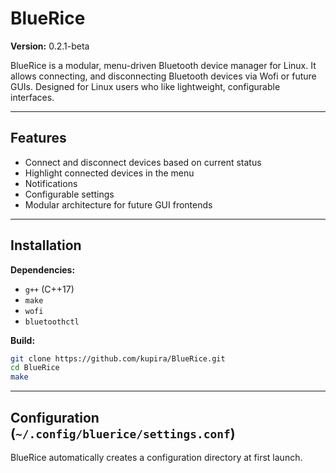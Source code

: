 # BlueRice

**Version:** 0.2.1-beta  

BlueRice is a modular, menu-driven Bluetooth device manager for Linux. It allows connecting, and disconnecting Bluetooth devices via Wofi or future GUIs. Designed for Linux users who like lightweight, configurable interfaces.

---

## Features

- Connect and disconnect devices based on current status
- Highlight connected devices in the menu
- Notifications
- Configurable settings
- Modular architecture for future GUI frontends

---

## Installation

**Dependencies:**

- `g++` (C++17)
- `make`
- `wofi`
- `bluetoothctl`

**Build:**

```bash
git clone https://github.com/kupira/BlueRice.git
cd BlueRice
make
```
---
## Configuration (`~/.config/bluerice/settings.conf`)

BlueRice automatically creates a configuration directory at first launch.
